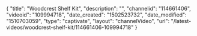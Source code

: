 {
    "title": "Woodcrest Shelf Kit",
    "description": "",
    "channelid": "114661406",
    "videoid": "109994718",
    "date_created": "1502523732",
    "date_modified": "1510703059",
    "type": "captivate",
    "layout": "channelVideo",
    "url": "\/latest-videos\/woodcrest-shelf-kit\/114661406-109994718"
}
